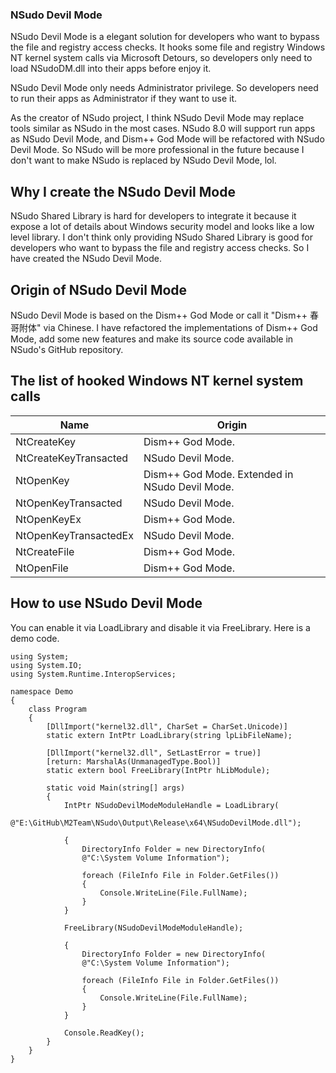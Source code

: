 ﻿### NSudo Devil Mode

NSudo Devil Mode is a elegant solution for developers who want to bypass the 
file and registry access checks. It hooks some file and registry Windows NT 
kernel system calls via Microsoft Detours, so developers only need to load 
NSudoDM.dll into their apps before enjoy it.

NSudo Devil Mode only needs Administrator privilege. So developers need to run 
their apps as Administrator if they want to use it.

As the creator of NSudo project, I think NSudo Devil Mode may replace tools 
similar as NSudo in the most cases. NSudo 8.0 will support run apps as NSudo 
Devil Mode, and Dism++ God Mode will be refactored with NSudo Devil Mode. So 
NSudo will be more professional in the future because I don't want to make 
NSudo is replaced by NSudo Devil Mode, lol.

## Why I create the NSudo Devil Mode

NSudo Shared Library is hard for developers to integrate it because it expose a
lot of details about Windows security model and looks like a low level library.
I don't think only providing NSudo Shared Library is good for developers who 
want to bypass the file and registry access checks. So I have created the NSudo
Devil Mode.

## Origin of NSudo Devil Mode

NSudo Devil Mode is based on the Dism++ God Mode or call it "Dism++ 春哥附体" 
via Chinese. I have refactored the implementations of Dism++ God Mode, add some
new features and make its source code available in NSudo's GitHub repository.

## The list of hooked Windows NT kernel system calls

| Name                  | Origin                                         |
|-----------------------|------------------------------------------------|
| NtCreateKey           | Dism++ God Mode.                               |
| NtCreateKeyTransacted | NSudo Devil Mode.                              |
| NtOpenKey             | Dism++ God Mode. Extended in NSudo Devil Mode. |
| NtOpenKeyTransacted   | NSudo Devil Mode.                              |
| NtOpenKeyEx           | Dism++ God Mode.                               |
| NtOpenKeyTransactedEx | NSudo Devil Mode.                              |
| NtCreateFile          | Dism++ God Mode.                               |
| NtOpenFile            | Dism++ God Mode.                               |

## How to use NSudo Devil Mode

You can enable it via LoadLibrary and disable it via FreeLibrary. Here is a 
demo code.

```
using System;
using System.IO;
using System.Runtime.InteropServices;

namespace Demo
{
    class Program
    {
        [DllImport("kernel32.dll", CharSet = CharSet.Unicode)]
        static extern IntPtr LoadLibrary(string lpLibFileName);

        [DllImport("kernel32.dll", SetLastError = true)]
        [return: MarshalAs(UnmanagedType.Bool)]
        static extern bool FreeLibrary(IntPtr hLibModule);

        static void Main(string[] args)
        {
            IntPtr NSudoDevilModeModuleHandle = LoadLibrary(
                @"E:\GitHub\M2Team\NSudo\Output\Release\x64\NSudoDevilMode.dll");

            {
                DirectoryInfo Folder = new DirectoryInfo(
                @"C:\System Volume Information");

                foreach (FileInfo File in Folder.GetFiles())
                {
                    Console.WriteLine(File.FullName);
                }
            }

            FreeLibrary(NSudoDevilModeModuleHandle);

            {
                DirectoryInfo Folder = new DirectoryInfo(
                @"C:\System Volume Information");

                foreach (FileInfo File in Folder.GetFiles())
                {
                    Console.WriteLine(File.FullName);
                }
            }

            Console.ReadKey();
        }
    }
}
```
